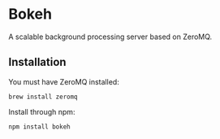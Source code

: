 # Bokeh

A scalable background processing server based on ZeroMQ.

## Installation

You must have ZeroMQ installed:

    brew install zeromq

Install through npm:

    npm install bokeh
